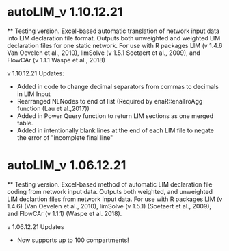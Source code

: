 # autoLIM_v 1.10.12.21
** Testing version.
Excel-based automatic translation of network input data into LIM declaration file format. 
Outputs both unweighted and weighted LIM declaration files for one static network.
For use with R packages LIM (v 1.4.6 Van Oevelen et al., 2010), limSolve (v 1.5.1 Soetaert et al., 2009), and FlowCAr (v 1.1.1 Waspe et al., 2018)

v 1.10.12.21 Updates:
- Added in code to change decimal separators from commas to decimals in LIM Input
- Rearranged NLNodes to end of list (Required by enaR::enaTroAgg function (Lau et al.,2017))
- Added in Power Query function to return LIM sections as one merged table.
- Added in intentionally blank lines at the end of each LIM file to negate the error of "incomplete final line"


# autoLIM_v 1.06.12.21
** Testing version.
Excel-based method of automatic LIM declaration file coding from network input data.
Outputs both weighted, and unweighted LIM declartion files from network input data.
For use with R packages LIM (v 1.4.6) (Van Oevelen et al., 2010), limSolve (v 1.5.1) (Soetaert et al., 2009), and FlowCAr (v 1.1.1) (Waspe et al. 2018).

v 1.06.12.21 Updates
- Now supports up to 100 compartments!
